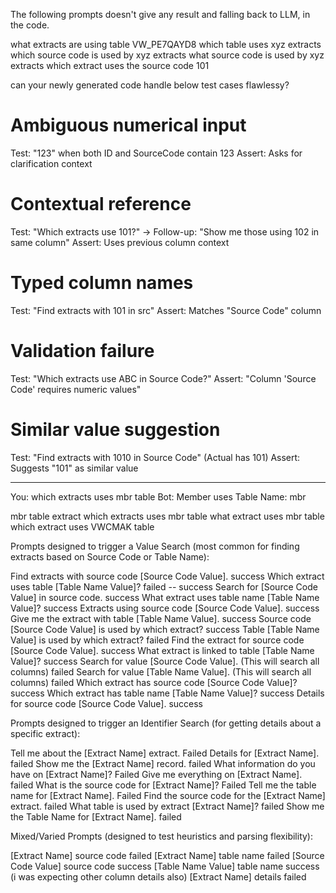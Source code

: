 The following prompts doesn't give any result and falling back to LLM, in the code. 

what extracts are using table VW_PE7QAYD8
which table uses xyz extracts
which source code is used by xyz extracts
what source code is used by xyz extracts
which extract uses the source code  101


can your newly generated code handle below test cases flawlessy?
# Ambiguous numerical input
Test: "123" when both ID and SourceCode contain 123
Assert: Asks for clarification context

# Contextual reference
Test: "Which extracts use 101?" -> Follow-up: "Show me those using 102 in same column"
Assert: Uses previous column context

# Typed column names
Test: "Find extracts with 101 in src"
Assert: Matches "Source Code" column

# Validation failure
Test: "Which extracts use ABC in Source Code?"
Assert: "Column 'Source Code' requires numeric values"

# Similar value suggestion
Test: "Find extracts with 1010 in Source Code" (Actual has 101)
Assert: Suggests "101" as similar value


---------------------------
You: which extracts uses mbr table
Bot: Member uses Table Name: mbr

mbr table extract
which extracts uses mbr table
what extract uses mbr table
which extract uses VWCMAK table



Prompts designed to trigger a Value Search (most common for finding extracts based on Source Code or Table Name):

Find extracts with source code [Source Code Value]. success
Which extract uses table [Table Name Value]?  failed  -- success
Search for [Source Code Value] in source code. success
What extract uses table name [Table Name Value]? success
Extracts using source code [Source Code Value]. success
Give me the extract with table [Table Name Value]. success
Source code [Source Code Value] is used by which extract? success
Table [Table Name Value] is used by which extract? failed
Find the extract for source code [Source Code Value]. success
What extract is linked to table [Table Name Value]? success
Search for value [Source Code Value]. (This will search all columns) failed
Search for value [Table Name Value]. (This will search all columns) failed
Which extract has source code [Source Code Value]? success
Which extract has table name [Table Name Value]? success
Details for source code [Source Code Value]. success

Prompts designed to trigger an Identifier Search (for getting details about a specific extract):

Tell me about the [Extract Name] extract. Failed
Details for [Extract Name]. failed
Show me the [Extract Name] record. failed 
What information do you have on [Extract Name]? Failed
Give me everything on [Extract Name]. failed
What is the source code for [Extract Name]? Failed 
Tell me the table name for [Extract Name]. Failed
Find the source code for the [Extract Name] extract. failed
What table is used by extract [Extract Name]? failed 
Show me the Table Name for [Extract Name]. failed 

Mixed/Varied Prompts (designed to test heuristics and parsing flexibility):

[Extract Name] source code failed 
[Extract Name] table name failed
[Source Code Value] source code success
[Table Name Value] table name success (i was expecting other column details also)
[Extract Name] details failed 

